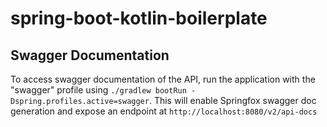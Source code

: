 # spring-boot-kotlin-boilerplate

## Swagger Documentation
To access swagger documentation of the API, run the application with the "swagger" profile using `./gradlew bootRun -Dspring.profiles.active=swagger`. This will enable Springfox swagger doc generation and expose an endpoint at `http://localhost:8080/v2/api-docs`
